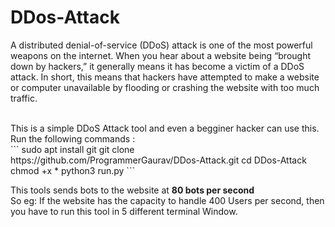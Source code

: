 # DDos-Attack
<p>
A distributed denial-of-service (DDoS) attack is one of the most powerful weapons on the internet. When you hear about a website being “brought down by hackers,” it generally means it has become a victim of a DDoS attack. In short, this means that hackers have attempted to make a website or computer unavailable by flooding or crashing the website with too much traffic.
</p>
<br>
This is a simple DDoS Attack tool and even a begginer hacker can use this.
Run the following commands :
<br>
```
sudo apt install git
git clone https://github.com/ProgrammerGaurav/DDos-Attack.git
cd DDos-Attack
chmod +x *
python3 run.py
```
<br>
<p>
This tools sends bots to the website at <b>80 bots per second</b>
<br>
So eg: If the website has the capacity to handle 400 Users per second, then you have to run this tool in 5 different terminal Window.
</p>

